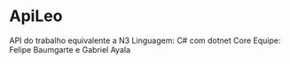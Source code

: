 # ApiLeo

API do trabalho equivalente a N3
Linguagem: C# com dotnet Core
Equipe: Felipe Baumgarte e Gabriel Ayala

